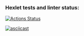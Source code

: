 ### Hexlet tests and linter status:
[![Actions Status](https://github.com/kadashee/frontend-project-46/actions/workflows/hexlet-check.yml/badge.svg)](https://github.com/kadashee/frontend-project-46/actions)

[![asciicast](https://asciinema.org/a/vIdOVORLm6Ukuh6TIzNbSKG10.svg)](https://asciinema.org/a/vIdOVORLm6Ukuh6TIzNbSKG10)